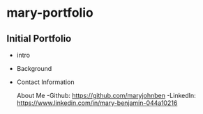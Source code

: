 # mary-portfolio
## Initial Portfolio
- intro 
- Background
- Contact Information
  
  About Me
   -Github: https://github.com/maryjohnben
    -LinkedIn: https://www.linkedin.com/in/mary-benjamin-044a10216 

